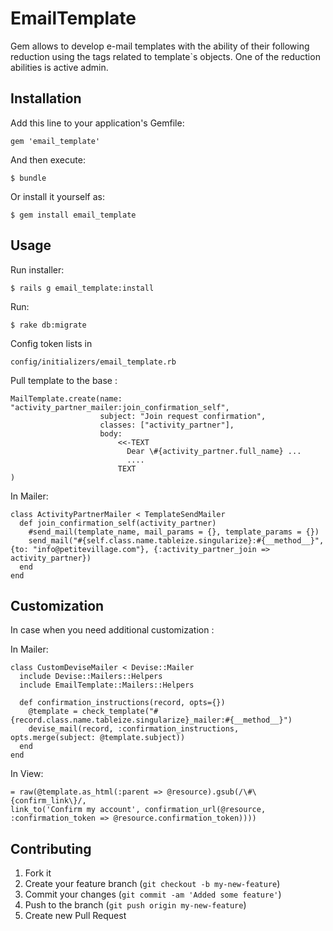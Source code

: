 # EmailTemplate

Gem allows to develop e-mail templates with the ability of their following reduction using the tags
related to template`s objects. One of the reduction abilities is active admin.

## Installation

Add this line to your application's Gemfile:

    gem 'email_template'

And then execute:

    $ bundle

Or install it yourself as:

    $ gem install email_template

## Usage

Run installer:

    $ rails g email_template:install

Run:

    $ rake db:migrate

Config token lists in 

    config/initializers/email_template.rb

Pull template to the base :

    MailTemplate.create(name: "activity_partner_mailer:join_confirmation_self",
                        subject: "Join request confirmation",
                        classes: ["activity_partner"],
                        body:
                            <<-TEXT
                              Dear \#{activity_partner.full_name} ...
                              ....
                            TEXT
    )

In Mailer:

    class ActivityPartnerMailer < TemplateSendMailer
      def join_confirmation_self(activity_partner)
        #send_mail(template_name, mail_params = {}, template_params = {})
        send_mail("#{self.class.name.tableize.singularize}:#{__method__}", {to: "info@petitevillage.com"}, {:activity_partner_join => activity_partner})
      end
    end

## Customization

In case when you need additional customization :

In Mailer:
    
    class CustomDeviseMailer < Devise::Mailer
      include Devise::Mailers::Helpers
      include EmailTemplate::Mailers::Helpers
    
      def confirmation_instructions(record, opts={})
        @template = check_template("#{record.class.name.tableize.singularize}_mailer:#{__method__}")
        devise_mail(record, :confirmation_instructions, opts.merge(subject: @template.subject))
      end
    end    
    
In View:

    = raw(@template.as_html(:parent => @resource).gsub(/\#\{confirm_link\}/,
    link_to('Confirm my account', confirmation_url(@resource, :confirmation_token => @resource.confirmation_token))))

## Contributing

1. Fork it
2. Create your feature branch (`git checkout -b my-new-feature`)
3. Commit your changes (`git commit -am 'Added some feature'`)
4. Push to the branch (`git push origin my-new-feature`)
5. Create new Pull Request
